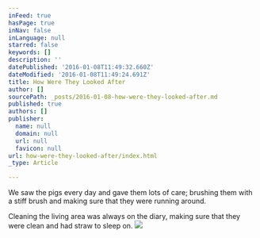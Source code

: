 ```yaml
---
inFeed: true
hasPage: true
inNav: false
inLanguage: null
starred: false
keywords: []
description: ''
datePublished: '2016-01-08T11:49:32.660Z'
dateModified: '2016-01-08T11:49:24.691Z'
title: How Were They Looked After
author: []
sourcePath: _posts/2016-01-08-how-were-they-looked-after.md
published: true
authors: []
publisher:
  name: null
  domain: null
  url: null
  favicon: null
url: how-were-they-looked-after/index.html
_type: Article

---
```

We saw the pigs every day and gave them lots of care; brushing them with a stiff brush and making sure that they were running around.

Cleaning the living area was always on the diary, making sure that they were clean and had straw to sleep on.
![](https://the-grid-user-content.s3-us-west-2.amazonaws.com/eec92aeb-9f91-48be-81cd-0e1f9b8dd94c.JPG)